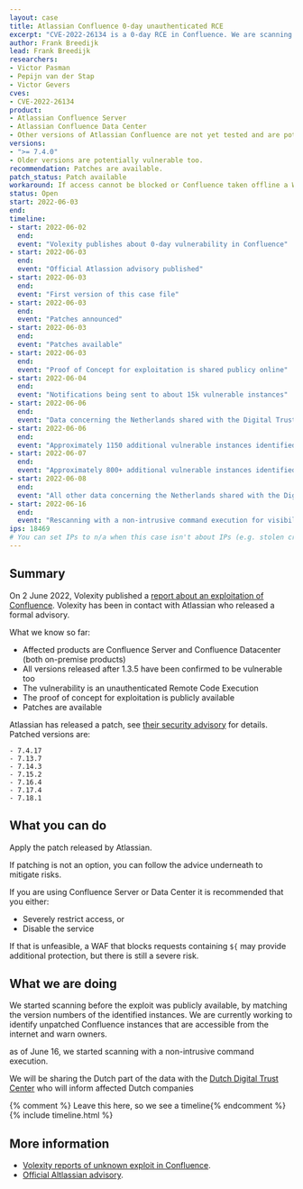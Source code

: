 ```yaml
---
layout: case
title: Atlassian Confluence 0-day unauthenticated RCE
excerpt: "CVE-2022-26134 is a 0-day RCE in Confluence. We are scanning the internet for exposed servers and warning owners. If you have Confluence the advice is to apply the patch and if that is not possible to take it offline"
author: Frank Breedijk
lead: Frank Breedijk
researchers:
- Victor Pasman
- Pepijn van der Stap
- Victor Gevers
cves:
- CVE-2022-26134
product:
- Atlassian Confluence Server
- Atlassian Confluence Data Center
- Other versions of Atlassian Confluence are not yet tested and are potentially vulnerable too
versions:
- ">= 7.4.0"
- Older versions are potentially vulnerable too.
recommendation: Patches are available.
patch_status: Patch available
workaround: If access cannot be blocked or Confluence taken offline a WAF that blocks requests containing `${` may provide additional protection
status: Open
start: 2022-06-03
end:
timeline:
- start: 2022-06-02
  end:
  event: "Volexity publishes about 0-day vulnerability in Confluence"
- start: 2022-06-03
  end:
  event: "Official Atlassion advisory published"
- start: 2022-06-03
  end:
  event: "First version of this case file"
- start: 2022-06-03
  end:
  event: "Patches announced"
- start: 2022-06-03
  end:
  event: "Patches available"
- start: 2022-06-03
  end:
  event: "Proof of Concept for exploitation is shared publicy online"
- start: 2022-06-04
  end:
  event: "Notifications being sent to about 15k vulnerable instances"
- start: 2022-06-06
  end:
  event: "Data concerning the Netherlands shared with the Digital Trust Center and the Dutch Security Clearing House (Security Meldpunt)" 
- start: 2022-06-06
  end:
  event: "Approximately 1150 additional vulnerable instances identified and vulnerable owners were sent notifications"
- start: 2022-06-07
  end: 
  event: "Approximately 800+ additional vulnerable instances identified and vulnerable owners were sent notifications"
- start: 2022-06-08
  end:
  event: "All other data concerning the Netherlands shared with the Digital Trust Center and the Dutch Security Clearing House (Security Meldpunt)"
- start: 2022-06-16
  end: 
  event: "Rescanning with a non-intrusive command execution for visibility on the decreasing number of vulnerable instances"
ips: 18469
# You can set IPs to n/a when this case isn't about IPs (e.g. stolen credentials)
---
```

## Summary

On 2 June 2022, Volexity published a [report about an exploitation of Confluence](https://www.volexity.com/blog/2022/06/02/zero-day-exploitation-of-atlassian-confluence/). 
Volexity has been in contact with Atlassian who released a formal advisory.

What we know so far:
* Affected products are Confluence Server and Confluence Datacenter (both on-premise products)
* All versions released after 1.3.5 have been confirmed to be vulnerable too
* The vulnerability is an unauthenticated Remote Code Execution
* The proof of concept for exploitation is publicly available
* Patches are available

Atlassian has released a patch, see [their security advisory](https://confluence.atlassian.com/doc/confluence-security-advisory-2022-06-02-1130377146.html) for details.
Patched versions are:
```
- 7.4.17
- 7.13.7
- 7.14.3
- 7.15.2
- 7.16.4
- 7.17.4
- 7.18.1
```

## What you can do

Apply the patch released by Atlassian.

If patching is not an option, you can follow the advice underneath to mitigate risks.

If you are using Confluence Server or Data Center it is recommended that you either:
* Severely restrict access, or
* Disable the service

If that is unfeasible, a WAF that blocks requests containing `${` may provide additional protection, but there is still a severe risk.

## What we are doing

We started scanning before the exploit was publicly available, by matching the version numbers of the identified instances.
We are currently working to identify unpatched Confluence instances that are accessible from the internet and warn owners.

as of June 16, we started scanning with a non-intrusive command execution.

We will be sharing the Dutch part of the data with the [Dutch Digital Trust Center](https://www.digitaltrustcenter.nl/dreigingsinformatie-ontvangen) who will inform affected Dutch companies

{% comment %}  Leave this here, so we see a timeline{% endcomment %}
{% include timeline.html %}


## More information

* [Volexity reports of unknown exploit in Confluence](https://www.volexity.com/blog/2022/06/02/zero-day-exploitation-of-atlassian-confluence/).
* [Official Altlassian advisory](https://confluence.atlassian.com/doc/confluence-security-advisory-2022-06-02-1130377146.html).
